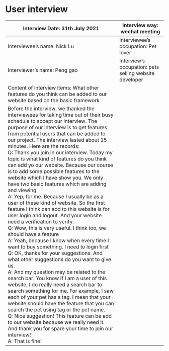 # User interview

| Interview Date: 31th July 2021                               | Interview way: wechat meeting                           |
| ------------------------------------------------------------ | ------------------------------------------------------- |
| Interviewee’s name: Nick Lu                                  | Interviewee’s occupation: Pet lover                     |
| Interviewer’s name: Peng gao                                 | Interview’s occupation: pets selling  website developer |
| Content of interview items: What other  features do you think can be added to our website based on the basic  framework |                                                         |
| Before the interview, we thanked the  interviewees for taking time out of their busy schedule to accept our  interview. The purpose of our interview is to get features from potential  users that can be added to our project. The interview lasted about 15  minutes. Here are the records:     <br />Q: Thank you join in our interview. Today  my topic is what kind of features do you think can add yo our website.  Because our course is to add some possible features to the website which I  have show you. We only have two basic features which are adding and viewing  <br />A: Yep, for me. Because I usually be as a  user of these kind of website. So the first feature I think can add to this  website is for user login and logout. And your website need a verification to  verify.  <br />Q: Wow, this is very useful. I think too,  we should have a feature  <br />A: Yeah, because I know when every time I  want to buy something. I need to login first  <br />Q: OK, thanks for your suggestions. And  what other suggestions do you want to give us.  <br />A: And my question may be related to the  search bar. You know if I am a user of this website, I do really need a  search bar to search something for me. For example, I saw each of your pet  has a tag. I mean that your website should have the feature that you can  search the pet using tag or the pet name.  <br />Q: Nice suggestion! This feature can be  add to our website because we really need it. And thank you for spare your  time to join our interview!  <br />A: That is fine! |                                                         |